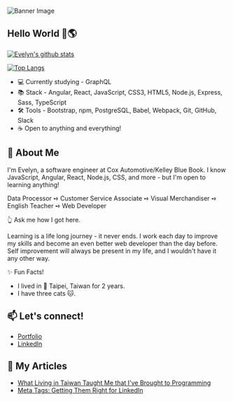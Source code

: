 ![Banner Image](https://github.com/pei-evelyn/pei-evelyn/blob/master/Images/banner.png)
## Hello World 👋🌎

[![Evelyn's github stats](https://github-readme-stats.vercel.app/api?username=pei-evelyn&hide=stars,contribs,issues&show_icons=true&bg_color=f4f7f7&title_color=65c0ba&icon_color=ffbd39&text_color=216583)](https://github.com/pei-evelyn/)

[![Top Langs](https://github-readme-stats.vercel.app/api/top-langs/?username=pei-evelyn&layout=compact&bg_color=f4f7f7&title_color=65c0ba)](https://github.com/pei-evelyn/)


- 💻 Currently studying - GraphQL
- 📚 Stack - Angular, React, JavaScript, CSS3, HTML5, Node.js, Express, Sass, TypeScript
- 🛠 Tools -  Bootstrap, npm, PostgreSQL, Babel, Webpack, Git, GitHub, Slack
- ☕ Open to anything and everything!

## 💬 About Me

I'm Evelyn, a software engineer at Cox Automotive/Kelley Blue Book. I know JavaScript, Angular, React, Node.js, CSS, and more - but I'm open to learning anything!

Data Processor ➺ Customer Service Associate ➺ Visual Merchandiser ➺ English Teacher ➺ Web Developer

👆 Ask me how I got here.

Learning is a life long journey - it never ends. I work each day to improve my skills and become an even better web developer than the day before. Self improvement will always be present in my life, and I wouldn't have it any other way.

✨ Fun Facts! 

- I lived in 📍 Taipei, Taiwan for 2 years. 
- I have three cats 🐱.


## 📫 Let's connect!
- [Portfolio](https://evelynpei.com/)
- [LinkedIn](https://www.linkedin.com/in/evelyn-pei/)

## 📄 My Articles
- [What Living in Taiwan Taught Me that I've Brought to Programming](https://www.linkedin.com/pulse/what-living-taiwan-taught-me-ive-brought-programming-evelyn-pei/)
- [Meta Tags: Getting Them Right for LinkedIn](https://www.linkedin.com/pulse/meta-tags-getting-them-right-linkedin-evelyn-pei/)

